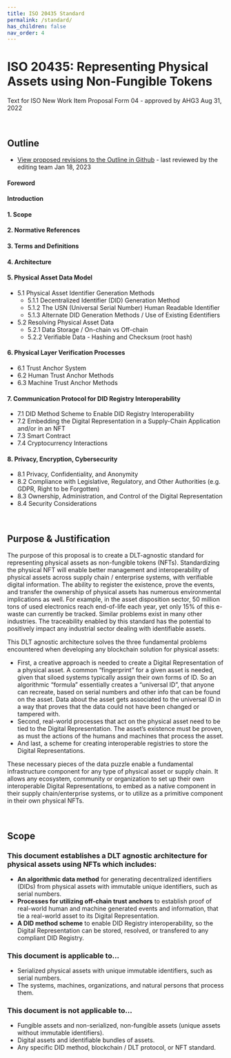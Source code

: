 ```yaml
---
title: ISO 20435 Standard
permalink: /standard/
has_children: false 
nav_order: 4
---
```



# ISO 20435: Representing Physical Assets using Non-Fungible Tokens
Text for ISO New Work Item Proposal Form 04 - approved by AHG3 Aug 31, 2022
 
<br>

## Outline
* [View proposed revisions to the Outline in Github](https://github.com/obada-foundation/standard/blob/main/proposed-changes/index.md) - last reviewed by the editing team Jan 18, 2023

#### Foreword

#### Introduction

#### 1. Scope

#### 2. Normative References

#### 3. Terms and Definitions

#### 4. Architecture

#### 5. Physical Asset Data Model
* 5.1	Physical Asset Identifier Generation Methods 
     * 5.1.1 	Decentralized Identifier (DID) Generation Method
     * 5.1.2    The USN (Universal Serial Number) Human Readable Identifier
     * 5.1.3 	Alternate DID Generation Methods / Use of Existing Edentifiers
* 5.2  Resolving Physical Asset Data 
     * 5.2.1 	Data Storage / On-chain vs Off-chain
     * 5.2.2 	Verifiable Data - Hashing and Checksum (root hash)

#### 6. Physical Layer Verification Processes
* 6.1 Trust Anchor System 
* 6.2 Human Trust Anchor Methods
* 6.3 Machine Trust Anchor Methods

#### 7. Communication Protocol for DID Registry Interoperability
* 7.1 DID Method Scheme to Enable DID Registry Interoperability
* 7.2 Embedding the Digital Representation in a Supply-Chain Application and/or in an NFT 
* 7.3 Smart Contract
* 7.4 Cryptocurrency Interactions

#### 8.  Privacy, Encryption, Cybersecurity
* 8.1 Privacy, Confidentiality, and Anonymity
* 8.2 Compliance with Legislative, Regulatory, and Other Authorities (e.g. GDPR, Right to be Forgotten)
* 8.3 Ownership, Administration, and Control of the Digital Representation
* 8.4 Security Considerations 


<br>

## Purpose & Justification


The purpose of this proposal is to create a DLT-agnostic standard for representing physical assets as non-fungible tokens (NFTs).  Standardizing the physical NFT will enable better management and interoperability of physical assets across supply chain / enterprise systems, with verifiable digital information.  The ability to register the existence, prove the events, and transfer the ownership of physical assets has numerous environmental implications as well.  For example, in the asset disposition sector, 50 million tons of used electronics reach end-of-life each year, yet only 15% of this e-waste can currently be tracked.  Similar problems exist in many other industries.   The traceability enabled by this standard has the potential to positively impact any industrial sector dealing with identifiable assets.

This DLT agnostic architecture solves the three fundamental problems encountered when developing any  blockchain solution for physical assets:

* First, a creative approach is needed to create a Digital Representation of a physical asset.  A common “fingerprint” for a given asset is needed, given that siloed systems typically assign their own forms of ID.   So an algorithmic “formula” essentially creates a “universal ID”, that anyone can recreate, based on serial numbers and other info that can be found on the asset.  Data about the asset gets associated to the universal ID in a way that proves that the data could not have been changed or tampered with.
* Second, real-world processes that act on the physical asset need to be tied to the Digital Representation.   The asset’s existence must be proven, as must the actions of the humans and machines that process the asset.
* And last, a scheme for creating interoperable registries to store the Digital Representations.

These necessary pieces of the data puzzle enable a fundamental infrastructure component for any type of physical asset or supply chain.  It allows any ecosystem, community or organization to set up their own interoperable Digital Representations, to embed as a native component in their supply chain/enterprise systems, or to utilize as a primitive component in their own physical NFTs.

<br>

## Scope

### This document establishes a DLT agnostic architecture for physical assets using NFTs which includes:

* **An algorithmic data method**  for generating decentralized identifiers (DIDs) from physical assets with immutable unique identifiers, such as serial numbers.
* **Processes for utilizing off-chain trust anchors** to establish proof of real-world human and machine generated events and information, that tie a real-world asset to its Digital Representation.
* **A DID method scheme** to enable DID Registry interoperability, so the Digital Representation can be stored, resolved, or transfered to any compliant DID Registry.

### This document is applicable to…

* Serialized physical assets with unique immutable identifiers, such as serial numbers.
* The systems, machines, organizations, and natural persons that process them.

### This document is not applicable to...
* Fungible assets and non-serialized, non-fungible assets (unique assets without immutable identifiers).
* Digital assets and identifiable bundles of assets. 
* Any specific DID method, blockchain / DLT protocol, or NFT standard.


